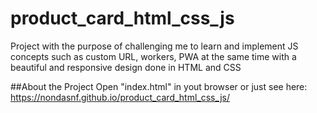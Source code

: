 # product_card_html_css_js
Project with the purpose of challenging me to learn and implement JS concepts such as custom URL, workers, PWA at the same time with a beautiful and responsive design done in HTML and CSS 

##About the Project
Open "index.html" in yout browser or just see here: https://nondasnf.github.io/product_card_html_css_js/
